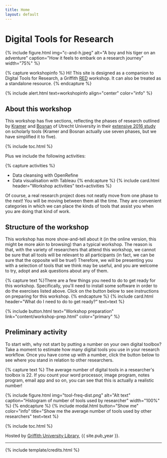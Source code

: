```yaml
---
title: Home
layout: default
---
```


# Digital Tools for Research

{% include figure.html img="c-and-h.jpeg" alt="A boy and his tiger on an adventure" caption="How it feels to embark on a research journey" width="75%" %}

{% capture workshopinfo %}
Hi! This site is designed as a companion to Digital Tools for Research, a Griffith [RED](https://www.griffith.edu.au/research/research-services/researcher-education-development) workshop. It can also be treated as a standalone resource.
{% endcapture %}

{% include alert.html text=workshopinfo align="center" color="info" %}

## About this workshop

This workshop has five sections, reflecting the phases of research outlined by [Kramer](https://twitter.com/MsPhelps) <i class="fab fa-twitter" style="color:#00aced"></i> and [Bosnan](https://twitter.com/jeroenbosman) <i class="fab fa-twitter" style="color:#00aced"></i> of Utrecht University in their [extensive 2016 study](https://101innovations.wordpress.com) on scholarly tools (Kramer and Bosnan actually use seven phases, but we have simplified it to five).

{% include toc.html %}

Plus we include the following activities: 

{% capture activities %}
 - Data cleansing with OpenRefine
 - Data visualisation with Tableau {% endcapture %}
{% include card.html header="Workshop activities" text=activities %}

Of course, a real research project does not neatly move from one phase to the next! You will be moving between them all the time. They are convenient categories in which we can place the kinds of tools that assist you when you are doing that kind of work.

## Structure of the workshop

This workshop has more show-and-tell about it (in the online version, this might be more akin to browsing) than a typical workshop. The reason is that, with the variety of researchers that attend this workshop, we cannot be sure that all tools will be relevant to all participants (in fact, we can be sure that the opposite will be true!) Therefore, we will be presenting you with a selection of tools that we think may be useful, and you are welcome to try, adopt and ask questions about any of them. 

{% capture text %}There are a few things you need to do to get ready for this workshop. Specifically, you'll need to install some software in order to do the exercises listed above. Click on the button below to see instructions on preparing for this workshop.
{% endcapture %}
{% include card.html header="What do I need to do to get ready?" text=text %}

{% include button.html text="Workshop preparation" link="content/workshop-prep.html" color="primary" %}

## Preliminary activity

To start with, why not start by putting a number on your own digital toolbox? Take a moment to estimate how many digital tools you use in your research workflow. Once you have come up with a number, click the button below to see where you stand in relation to other researchers. 

{% capture text %}
The average number of digital tools in a researcher's toolbox is 22. If you count your word processor, image program, notes program, email app and so on, you can see that this is actually a realistic number!

{% include figure.html img="tool-freq-dist.png" alt="Alt text" caption="Histogram of number of tools used by researcher" width="100%" %}
{% endcapture %}
{% include modal.html button="Show me" color="info" title="Show me the average number of tools used by other researchers" text=text %}

{% include toc.html %}

Hosted by [Griffith University Library](http://www.griffith.edu.au/library), {{ site.pub_year }}.

------

{% include template/credits.html %}
